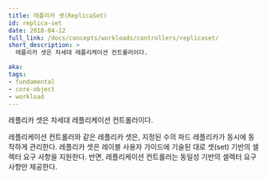 ```yaml
---
title: 레플리카 셋(ReplicaSet)
id: replica-set
date: 2018-04-12
full_link: /docs/concepts/workloads/controllers/replicaset/
short_description: >
  레플리카 셋은 차세대 레플리케이션 컨트롤러이다.

aka: 
tags:
- fundamental
- core-object
- workload
---
```

 레플리카 셋은 차세대 레플리케이션 컨트롤러이다.

<!--more--> 

레플리케이션 컨트롤러와 같은 레플리카 셋은, 지정된 수의 파드 레플리카가 동시에 동작하게 관리한다. 레플리카 셋은 레이블 사용자 가이드에 기술된 대로 셋(set) 기반의 셀렉터 요구 사항을 지원한다. 반면, 레플리케이션 컨트롤러는 동일성 기반의 셀렉터 요구 사항만 제공한다.

